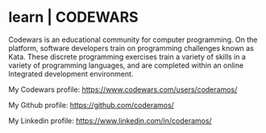 # learn | CODEWARS

Codewars is an educational community for computer programming. On the platform, software developers train on programming challenges known as Kata. These discrete programming exercises train a variety of skills in a variety of programming languages, and are completed within an online Integrated development environment.

My Codewars profile: https://www.codewars.com/users/coderamos/

My Github profile: https://github.com/coderamos/

My Linkedin profile: https://www.linkedin.com/in/coderamos/
